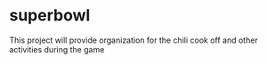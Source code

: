 # superbowl
This project will provide organization for the chili cook off and other activities during the game
